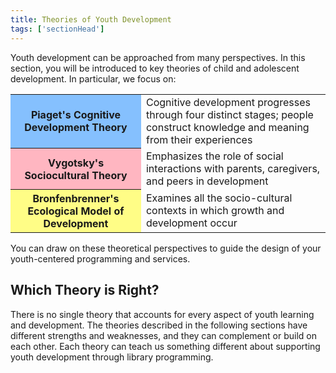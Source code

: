 ```yaml
---
title: Theories of Youth Development
tags: ['sectionHead']
---
```


Youth development can be approached from many perspectives. In this section, you will be introduced to key theories of child and adolescent development. In particular, we focus on:

<table class="updatedcolor">
	<tr><th bgcolor="#85c0fe">Piaget's Cognitive Development Theory</th><td>Cognitive development progresses through four distinct stages; people construct knowledge and meaning from their experiences</td></tr>
	<tr><th bgcolor="lightpink">Vygotsky's Sociocultural Theory</th><td>Emphasizes the role of social interactions with parents, caregivers, and peers in development</td></tr>
	<tr><th bgcolor="#fffd86">Bronfenbrenner's Ecological Model of Development</th><td>Examines all the socio-cultural contexts in which growth and development occur</td></tr>
</table>


You can draw on these theoretical perspectives to guide the design of your youth-centered programming and services.

## Which Theory is Right?

There is no single theory that accounts for every aspect of youth learning and development. The theories described in the following sections have different strengths and weaknesses, and they can complement or build on each other. Each theory can teach us something different about supporting youth development through library programming.
